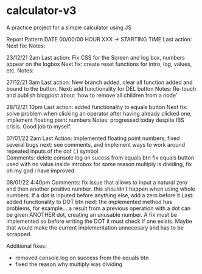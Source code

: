# calculator-v3
A practice project for a simple calculator using JS 

Report Pattern
DATE 00/00/00 HOUR XXX -> STARTING TIME
Last action:
Next fix:
Notes:

23/12/21 2am
Last action: Fix CSS for the Screen and log box, numbers appear on the logbox
Next fix: create reset functions for intro, log, values, etc.
Notes:

27/12/21 3am
Last action: New branch added, clear all function added and bound to the button.
Next: add functionality for DEL button
Notes: Re-touch and publish blogpost about 'how to remove all children from a node'

28/12/21 10pm
Last action: added functionality to equals button
Next fix: solve problem when clicking an operator after having already clicked one, implement floating point numbers
Notes: progressed today despite IBS crisis. Good job to myself.

07/01/22 2am
Last Action: implemented floating point numbers, fixed several bugs
next: see comments, and implement ways to work around repeated inputs of the dot (.) symbol  
Comments: delete console log on sucess from equals btn
fix equals button used with no value inside introbox
for some reason multiply is dividing, fix
oh my god i have improved

08/01/22 4:40pm
Comments: fix issue that allows to input a natural zero and then another positive number. this shouldn't happen when using whole numbers.
If a dot is inputed before anything else, add a zero before it
Last: added funcitonality to DOT btn
next: the implemented method has problems, for example... a result from a previous operation with a dot can be given ANOTHER dot, creating an unusable number. A fix must be implemented so before writing the DOT it must check if one exists.
Maybe that would make the current implementation unnecesary and has to be scrapped.

Additional fixes:
- removed console.log on success from the equals btn
- fixed the reason why multiply was dividing 